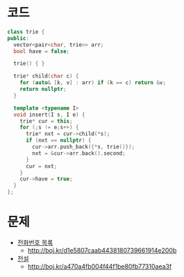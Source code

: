 # 코드
```cpp
class trie {
public:
  vector<pair<char, trie>> arr;
  bool have = false;

  trie() { }

  trie* child(char c) {
    for (auto& [k, v] : arr) if (k == c) return &v;
    return nullptr;
  }

  template <typename I>
  void insert(I s, I e) {
    trie* cur = this;
    for (;s != e;s++) {
      trie* nxt = cur->child(*s);
      if (nxt == nullptr) {
        cur->arr.push_back({*s, trie()});
        nxt = &cur->arr.back().second;
      }
      cur = nxt;
    }
    cur->have = true;
  }
};
```

# 문제
* [전화번호 목록](https://boj.kr/5052)
  * http://boj.kr/d1e5807caab4438180739661914e200b
* [전설](https://boj.kr/19585)
  * http://boj.kr/a470a4fb004f44f1be80fb77310aea3f
